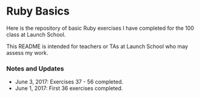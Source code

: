 # Ruby Basics

Here is the repository of basic Ruby exercises I have completed for the 100 class at Launch School.

This README is intended for teachers or TAs at Launch School who may assess my work.

### Notes and Updates

* June 3, 2017: Exercises 37 - 56 completed.
* June 1, 2017: First 36 exercises completed.
